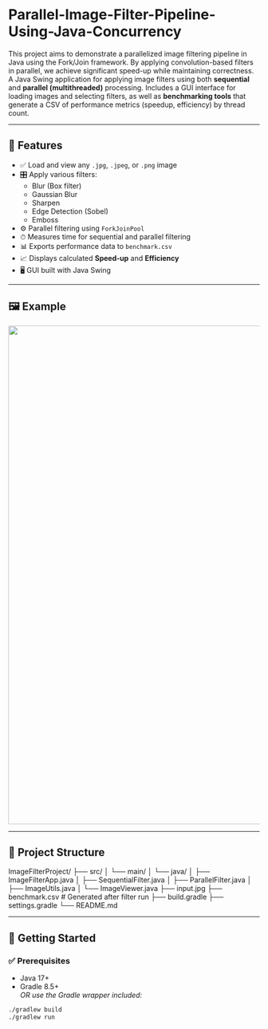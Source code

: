 # Parallel-Image-Filter-Pipeline-Using-Java-Concurrency
This project aims to demonstrate a parallelized image filtering pipeline in Java using the Fork/Join framework. By applying convolution-based filters in parallel, we achieve significant speed-up while maintaining correctness.
A Java Swing application for applying image filters using both **sequential** and **parallel (multithreaded)** processing. Includes a GUI interface for loading images and selecting filters, as well as **benchmarking tools** that generate a CSV of performance metrics (speedup, efficiency) by thread count.

---

## 🎯 Features

- ✅ Load and view any `.jpg`, `.jpeg`, or `.png` image
- 🎛️ Apply various filters:
  - Blur (Box filter)
  - Gaussian Blur
  - Sharpen
  - Edge Detection (Sobel)
  - Emboss
- ⚙️ Parallel filtering using `ForkJoinPool`
- ⏱ Measures time for sequential and parallel filtering
- 📊 Exports performance data to `benchmark.csv`
- 📈 Displays calculated **Speed-up** and **Efficiency**
- 🖥 GUI built with Java Swing

---

## 🖼️ Example

<img src="C:\Users\User\Downloads\Screenshot 2025-06-09 153831.png" width="1000"/>

---

## 📂 Project Structure
ImageFilterProject/
├── src/
│ └── main/
│ └── java/
│ ├── ImageFilterApp.java
│ ├── SequentialFilter.java
│ ├── ParallelFilter.java
│ ├── ImageUtils.java
│ └── ImageViewer.java
├── input.jpg
├── benchmark.csv # Generated after filter run
├── build.gradle
├── settings.gradle
└── README.md

---

## 🚀 Getting Started

### ✅ Prerequisites

- Java 17+
- Gradle 8.5+  
  _OR use the Gradle wrapper included:_

```bash
./gradlew build
./gradlew run
